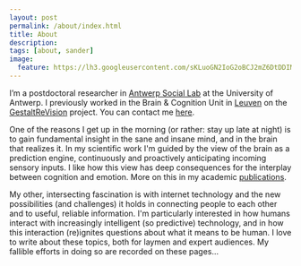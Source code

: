 ```yaml
---
layout: post
permalink: /about/index.html
title: About
description:
tags: [about, sander]
image:
  feature: https://lh3.googleusercontent.com/sKLuoGN2IoG2oBCJ2mZ6DtDDIMoYhcuB-h9pHo64xBpWgGej3k99ko7MGd67r1HVETU36alSKiWQl6kUhP3HoGzAeJWqRZln0jlt_whE9mUPFRy9BoUoK5HCblqz9c89stWcBOkdOAY=w2400
---
```


I’m a postdoctoral researcher in [Antwerp Social Lab](https://www.uantwerpen.be/nl/onderzoeksgroep/antwerp-social-lab/) at the University of Antwerp. I previously worked in the Brain & Cognition Unit in [Leuven](http://maps.google.be/maps?q=Tiensestraat%20102,%203000%20Leuven&amp;hl=nl&amp;sll=50.877571,4.704328&amp;sspn=0.362637,0.617294&amp;vpsrc=0&amp;gl=be&amp;z=16) on the [GestaltReVision](http://www.gestaltrevision.be) project. You can contact me [here](mailto:sandervandecruys@gmail.com).

One of the reasons I get up in the morning (or rather: stay up late at night) is to gain fundamental insight in the sane and insane mind, and in the brain that realizes it. In my scientific work I'm guided by the view of the brain as a prediction engine, continuously and proactively anticipating incoming sensory inputs. I like how this view has deep consequences for the interplay between cognition and emotion. More on this in my academic [publications](/work/index.html).

My other, intersecting fascination is with internet technology and the new possibilities (and challenges) it holds in connecting people to each other and to useful, reliable information. I'm particularly interested in how humans interact with increasingly intelligent (so predictive) technology, and in how this interaction (re)ignites questions about what it means to be human. I love to write about these topics, both for laymen and expert audiences. My fallible efforts in doing so are recorded on these pages...
